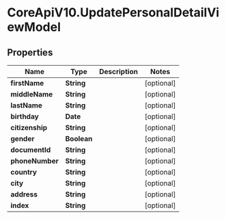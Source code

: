 # CoreApiV10.UpdatePersonalDetailViewModel

## Properties
Name | Type | Description | Notes
------------ | ------------- | ------------- | -------------
**firstName** | **String** |  | [optional] 
**middleName** | **String** |  | [optional] 
**lastName** | **String** |  | [optional] 
**birthday** | **Date** |  | [optional] 
**citizenship** | **String** |  | [optional] 
**gender** | **Boolean** |  | [optional] 
**documentId** | **String** |  | [optional] 
**phoneNumber** | **String** |  | [optional] 
**country** | **String** |  | [optional] 
**city** | **String** |  | [optional] 
**address** | **String** |  | [optional] 
**index** | **String** |  | [optional] 


